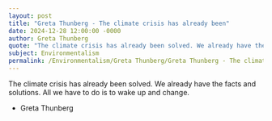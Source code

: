 ```yaml
---
layout: post
title: "Greta Thunberg - The climate crisis has already been"
date: 2024-12-28 12:00:00 -0000
author: Greta Thunberg
quote: "The climate crisis has already been solved. We already have the facts and solutions. All we have to do is to wake up and change."
subject: Environmentalism
permalink: /Environmentalism/Greta Thunberg/Greta Thunberg - The climate crisis has already been
---
```


The climate crisis has already been solved. We already have the facts and solutions. All we have to do is to wake up and change.

- Greta Thunberg
